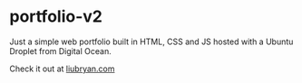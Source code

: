 # portfolio-v2
Just a simple web portfolio built in HTML, CSS and JS hosted with a Ubuntu Droplet from Digital Ocean. 

Check it out at <a href="http://liubryan.com">liubryan.com</a> 
